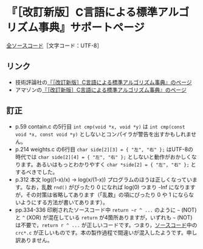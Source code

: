 # 『［改訂新版］C言語による標準アルゴリズム事典』サポートページ

[全ソースコード](src/)［文字コード：UTF-8］

## リンク

* 技術評論社の[『［改訂新版］C言語による標準アルゴリズム事典』のページ](http://gihyo.jp/book/2018/978-4-7741-9690-9)
* アマゾンの[『［改訂新版］C言語による標準アルゴリズム事典』のページ](https://www.amazon.co.jp/dp/4774196908)

## 訂正

* p.59 contain.c の5行目 `int cmp(void *x, void *y)` は `int cmp(const void *x, const void *y)` としないとコンパイラが警告を出すかもしれません。
* p.214 weights.c の6行目 `char side[2][3] = { "左", "右" };` はUTF-8の時代では `char side[2][4] = { "左", "右" };` としないと動作がおかしくなります。あるいはもっとわかりやすく `char *side[2] = { "左", "右" };` とするべきでした。
* p.312 本文 log((1-x)/x) → log(x/(1-x)) プログラムのほうは正しくなっています。なお，乱数 `rnd()` がぴったり 0 になれば log(0) つまり -Inf になりますが，その対策は省略してあります（「乱数」の項にぴったり 0 や 1 にならないようにする方法が書いてあります）。
* pp.334-336 印刷されたソースコード中 `return ~r ^ ...` のように `~` (NOT) と `^` (XOR) が混在している `return` が4箇所ありますが，いずれも `~` (NOT) は不要で，`return r ^ ...` が正しいコードです。つまり，[ソースコード](src/)中の `crc*.c` が正しいものです。本の製作過程で間違いが混入したようです。申し訳ありません。

